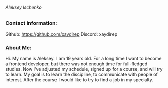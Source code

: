 ###### Aleksey Ischenko
### Contact information:
Github: <https://github.com/xaydirep>
Discord: xaydirep
### About Me:
Hi. My name is Aleksey. I am 19 years old. For a long time I want to become a frontend developer, but there was not enough time for full-fledged studies. Now I've adjusted my schedule, signed up for a course, and will try to learn. My goal is to learn the discipline, to communicate with people of interest. After the course I would like to try to find a job in my specialty.